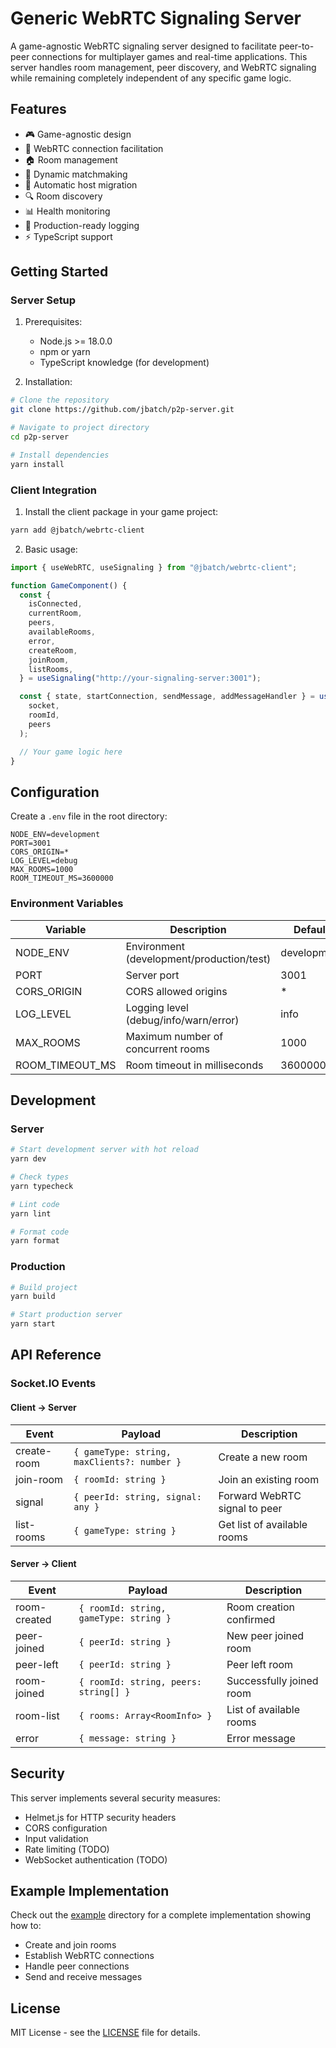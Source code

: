 # Generic WebRTC Signaling Server

A game-agnostic WebRTC signaling server designed to facilitate peer-to-peer connections for multiplayer games and real-time applications. This server handles room management, peer discovery, and WebRTC signaling while remaining completely independent of any specific game logic.

## Features

- 🎮 Game-agnostic design
- 🤝 WebRTC connection facilitation
- 🏠 Room management
- 👥 Dynamic matchmaking
- 🔄 Automatic host migration
- 🔍 Room discovery
- 📊 Health monitoring
- 🚀 Production-ready logging
- ⚡ TypeScript support

## Getting Started

### Server Setup

1. Prerequisites:

   - Node.js >= 18.0.0
   - npm or yarn
   - TypeScript knowledge (for development)

2. Installation:

```bash
# Clone the repository
git clone https://github.com/jbatch/p2p-server.git

# Navigate to project directory
cd p2p-server

# Install dependencies
yarn install
```

### Client Integration

1. Install the client package in your game project:

```bash
yarn add @jbatch/webrtc-client
```

2. Basic usage:

```typescript
import { useWebRTC, useSignaling } from "@jbatch/webrtc-client";

function GameComponent() {
  const {
    isConnected,
    currentRoom,
    peers,
    availableRooms,
    error,
    createRoom,
    joinRoom,
    listRooms,
  } = useSignaling("http://your-signaling-server:3001");

  const { state, startConnection, sendMessage, addMessageHandler } = useWebRTC(
    socket,
    roomId,
    peers
  );

  // Your game logic here
}
```

## Configuration

Create a `.env` file in the root directory:

```env
NODE_ENV=development
PORT=3001
CORS_ORIGIN=*
LOG_LEVEL=debug
MAX_ROOMS=1000
ROOM_TIMEOUT_MS=3600000
```

### Environment Variables

| Variable        | Description                               | Default     |
| --------------- | ----------------------------------------- | ----------- |
| NODE_ENV        | Environment (development/production/test) | development |
| PORT            | Server port                               | 3001        |
| CORS_ORIGIN     | CORS allowed origins                      | \*          |
| LOG_LEVEL       | Logging level (debug/info/warn/error)     | info        |
| MAX_ROOMS       | Maximum number of concurrent rooms        | 1000        |
| ROOM_TIMEOUT_MS | Room timeout in milliseconds              | 3600000     |

## Development

### Server

```bash
# Start development server with hot reload
yarn dev

# Check types
yarn typecheck

# Lint code
yarn lint

# Format code
yarn format
```

### Production

```bash
# Build project
yarn build

# Start production server
yarn start
```

## API Reference

### Socket.IO Events

#### Client → Server

| Event       | Payload                                     | Description                   |
| ----------- | ------------------------------------------- | ----------------------------- |
| create-room | `{ gameType: string, maxClients?: number }` | Create a new room             |
| join-room   | `{ roomId: string }`                        | Join an existing room         |
| signal      | `{ peerId: string, signal: any }`           | Forward WebRTC signal to peer |
| list-rooms  | `{ gameType: string }`                      | Get list of available rooms   |

#### Server → Client

| Event        | Payload                                | Description              |
| ------------ | -------------------------------------- | ------------------------ |
| room-created | `{ roomId: string, gameType: string }` | Room creation confirmed  |
| peer-joined  | `{ peerId: string }`                   | New peer joined room     |
| peer-left    | `{ peerId: string }`                   | Peer left room           |
| room-joined  | `{ roomId: string, peers: string[] }`  | Successfully joined room |
| room-list    | `{ rooms: Array<RoomInfo> }`           | List of available rooms  |
| error        | `{ message: string }`                  | Error message            |

## Security

This server implements several security measures:

- Helmet.js for HTTP security headers
- CORS configuration
- Input validation
- Rate limiting (TODO)
- WebSocket authentication (TODO)

## Example Implementation

Check out the [example](example) directory for a complete implementation showing how to:

- Create and join rooms
- Establish WebRTC connections
- Handle peer connections
- Send and receive messages

## License

MIT License - see the [LICENSE](LICENSE) file for details.
